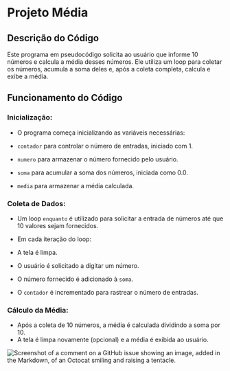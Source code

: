 # Projeto Média

## Descrição do Código
Este programa em pseudocódigo solicita ao usuário que informe 10 números e calcula a média desses números. Ele utiliza um loop para coletar os números, acumula a soma deles e, após a coleta completa, calcula e exibe a média.

## Funcionamento do Código
### Inicialização:

+ O programa começa inicializando as variáveis necessárias:

+ `contador` para controlar o número de entradas, iniciado com 1.
+ `numero` para armazenar o número fornecido pelo usuário.
+ `soma` para acumular a soma dos números, iniciada como 0.0.
+ `media` para armazenar a média calculada.

### Coleta de Dados:

+ Um loop `enquanto` é utilizado para solicitar a entrada de números até que 10 valores sejam fornecidos.

+ Em cada iteração do loop:

+ A tela é limpa.
+ O usuário é solicitado a digitar um número.
+ O número fornecido é adicionado à `soma`.
+ O `contador` é incrementado para rastrear o número de entradas.

### Cálculo da Média:

+ Após a coleta de 10 números, a média é calculada dividindo a soma por 10.
+ A tela é limpa novamente (opcional) e a média é exibida ao usuário.

![Screenshot of a comment on a GitHub issue showing an image, added in the Markdown, of an Octocat smiling and raising a tentacle.](https://www.wikihow.com/images/thumb/b/b6/Calculate-the-Mean-Step-4-Version-2.jpg/v4-728px-Calculate-the-Mean-Step-4-Version-2.jpg)